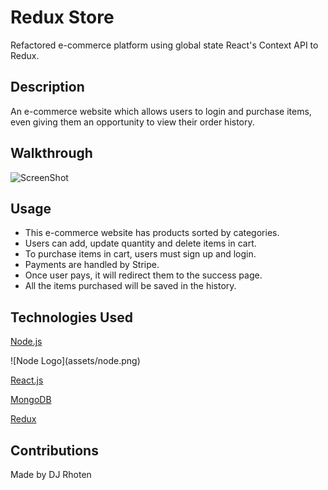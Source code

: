 # Redux Store
Refactored e-commerce platform using global state React's Context API to Redux.


## Description
An e-commerce website which allows users to login and purchase items, even giving them an opportunity to view their order history.


## Walkthrough
![ScreenShot](client/public/redux.gif)


## Usage
- This e-commerce website has products sorted by categories.
- Users can add, update quantity and delete items in cart.
- To purchase items in cart, users must sign up and login.
- Payments are handled by Stripe.
- Once user pays, it will redirect them to the success page.
- All the items purchased will be saved in the history.


## Technologies Used
<p><a href="https://nodejs.org/">Node.js</a></p>![Node Logo](assets/node.png)
<p><a href="https://reactjs.org/">React.js</a></p>
<p><a href="https://www.mongodb.com/">MongoDB</a></p>
<p><a href="https://redux.js.org/">Redux</a></p>


## Contributions
Made by DJ Rhoten